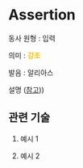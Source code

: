 # Assertion

동사 원형 : 입력

의미  : <span style="color:#FFBF00; font-weight:bold;">강조</span>

발음 : 알리아스

설명
([참고](주소)))

## 관련 기술
1. 예시 1

2. 예시 2


